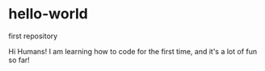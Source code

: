 # hello-world
first repository

Hi Humans!
I am learning how to code for the first time, and it's a lot of fun so far!

